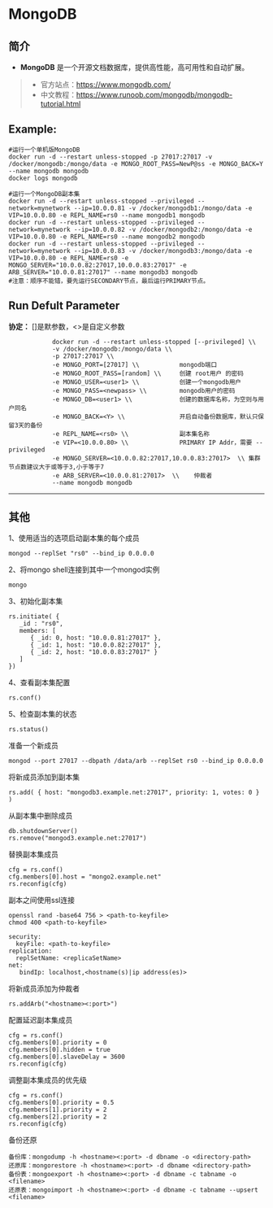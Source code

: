 MongoDB
===
## 简介
* **MongoDB** 是一个开源文档数据库，提供高性能，高可用性和自动扩展。
> * 官方站点：https://www.mongodb.com/
> * 中文教程：https://www.runoob.com/mongodb/mongodb-tutorial.html

## Example:

    #运行一个单机版MongoDB
    docker run -d --restart unless-stopped -p 27017:27017 -v /docker/mongodb:/mongo/data -e MONGO_ROOT_PASS=NewP@ss -e MONGO_BACK=Y --name mongodb mongodb
    docker logs mongodb

    #运行一个MongoDB副本集
    docker run -d --restart unless-stopped --privileged --network=mynetwork --ip=10.0.0.81 -v /docker/mongodb1:/mongo/data -e VIP=10.0.0.80 -e REPL_NAME=rs0 --name mongodb1 mongodb 
    docker run -d --restart unless-stopped --privileged --network=mynetwork --ip=10.0.0.82 -v /docker/mongodb2:/mongo/data -e VIP=10.0.0.80 -e REPL_NAME=rs0 --name mongodb2 mongodb  
    docker run -d --restart unless-stopped --privileged --network=mynetwork --ip=10.0.0.83 -v /docker/mongodb3:/mongo/data -e VIP=10.0.0.80 -e REPL_NAME=rs0 -e MONGO_SERVER="10.0.0.82:27017,10.0.0.83:27017" -e ARB_SERVER="10.0.0.81:27017" --name mongodb3 mongodb
    #注意：顺序不能错，要先运行SECONDARY节点，最后运行PRIMARY节点。

## Run Defult Parameter
**协定：** []是默参数，<>是自定义参数

				docker run -d --restart unless-stopped [--privileged] \\
				-v /docker/mongodb:/mongo/data \\
				-p 27017:27017 \\
				-e MONGO_PORT=[27017] \\           mongodb端口
				-e MONGO_ROOT_PASS=[random] \\     创建 root用户 的密码
				-e MONGO_USER=<user1> \\           创建一个mongodb用户
				-e MONGO_PASS=<newpass> \\         mongodb用户的密码
				-e MONGO_DB=<user1> \\             创建的数据库名称，为空则与用户同名
				-e MONGO_BACK=<Y> \\               开启自动备份数据库，默认只保留3天的备份
				-e REPL_NAME=<rs0> \\              副本集名称
				-e VIP=<10.0.0.80> \\              PRIMARY IP Addr，需要 --privileged
				-e MONGO_SERVER=<10.0.0.82:27017,10.0.0.83:27017>  \\ 集群节点数建议大于或等于3,小于等于7
				-e ARB_SERVER=<10.0.0.81:27017>  \\    仲裁者
				--name mongodb mongodb


****

## 其他

1、使用适当的选项启动副本集的每个成员

    mongod --replSet "rs0" --bind_ip 0.0.0.0


2、将mongo shell连接到其中一个mongod实例

	mongo

3、初始化副本集

	rs.initiate( {
	   _id : "rs0",
	   members: [
		  { _id: 0, host: "10.0.0.81:27017" },
		  { _id: 1, host: "10.0.0.82:27017" },
		  { _id: 2, host: "10.0.0.83:27017" }
	   ]
	})

4、查看副本集配置

	rs.conf()

5、检查副本集的状态

	rs.status()

准备一个新成员

	mongod --port 27017 --dbpath /data/arb --replSet rs0 --bind_ip 0.0.0.0

将新成员添加到副本集

	rs.add( { host: "mongodb3.example.net:27017", priority: 1, votes: 0 } )


从副本集中删除成员

	db.shutdownServer()
	rs.remove("mongod3.example.net:27017")


替换副本集成员

	cfg = rs.conf()
	cfg.members[0].host = "mongo2.example.net"
	rs.reconfig(cfg)

副本之间使用ssl连接

	openssl rand -base64 756 > <path-to-keyfile>
	chmod 400 <path-to-keyfile>

	security:
	  keyFile: <path-to-keyfile>
	replication:
	  replSetName: <replicaSetName>
	net:
	   bindIp: localhost,<hostname(s)|ip address(es)>

将新成员添加为仲裁者

	rs.addArb("<hostname><:port>")

配置延迟副本集成员

	cfg = rs.conf()
	cfg.members[0].priority = 0
	cfg.members[0].hidden = true
	cfg.members[0].slaveDelay = 3600
	rs.reconfig(cfg)

调整副本集成员的优先级

	cfg = rs.conf()
	cfg.members[0].priority = 0.5
	cfg.members[1].priority = 2
	cfg.members[2].priority = 2
	rs.reconfig(cfg)

备份还原

    备份库：mongodump -h <hostname><:port> -d dbname -o <directory-path>
    还原库：mongorestore -h <hostname><:port> -d dbname <directory-path>
    备份表：mongoexport -h <hostname><:port> -d dbname -c tabname -o <filename>
    还原表：mongoimport -h <hostname><:port> -d dbname -c tabname --upsert <filename>
